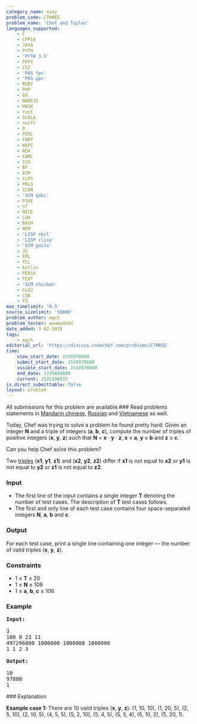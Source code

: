```yaml
---
category_name: easy
problem_code: CTHREE
problem_name: 'Chef and Tuples'
languages_supported:
    - C
    - CPP14
    - JAVA
    - PYTH
    - 'PYTH 3.5'
    - PYPY
    - CS2
    - 'PAS fpc'
    - 'PAS gpc'
    - RUBY
    - PHP
    - GO
    - NODEJS
    - HASK
    - rust
    - SCALA
    - swift
    - D
    - PERL
    - FORT
    - WSPC
    - ADA
    - CAML
    - ICK
    - BF
    - ASM
    - CLPS
    - PRLG
    - ICON
    - 'SCM qobi'
    - PIKE
    - ST
    - NICE
    - LUA
    - BASH
    - NEM
    - 'LISP sbcl'
    - 'LISP clisp'
    - 'SCM guile'
    - JS
    - ERL
    - TCL
    - kotlin
    - PERL6
    - TEXT
    - 'SCM chicken'
    - CLOJ
    - COB
    - FS
max_timelimit: '0.5'
source_sizelimit: '50000'
problem_author: mgch
problem_tester: wwwwodddd
date_added: 3-02-2018
tags:
    - mgch
editorial_url: 'https://discuss.codechef.com/problems/CTHREE'
time:
    view_start_date: 1518978600
    submit_start_date: 1518978600
    visible_start_date: 1518978600
    end_date: 1735669800
    current: 1525198935
is_direct_submittable: false
layout: problem
---
```

All submissions for this problem are available.### Read problems statements in [Mandarin chinese](http://www.codechef.com/download/translated/COOK91/mandarin/CTHREE.pdf), [Russian](http://www.codechef.com/download/translated/COOK91/russian/CTHREE.pdf) and [Vietnamese](http://www.codechef.com/download/translated/COOK91/vietnamese/CTHREE.pdf) as well.

Today, Chef was trying to solve a problem he found pretty hard: Given an integer **N** and a triple of integers (**a**, **b**, **c**), compute the number of triples of positive integers (**x**, **y**, **z**) such that **N** = **x** · **y** · **z**, **x** ≤ **a**, **y** ≤ **b** and **z** ≤ **c**.

Can you help Chef solve this problem?

Two [triples](https://en.wikipedia.org/wiki/Tuple) (**x1**, **y1**, **z1**) and (**x2**, **y2**, **z2**) differ if **x1** is not equal to **x2** or **y1** is not equal to **y2** or **z1** is not equal to **z2**.

### Input

- The first line of the input contains a single integer **T** denoting the number of test cases. The description of **T** test cases follows.
- The first and only line of each test case contains four space-separated integers **N**, **a**, **b** and **c**.

### Output

For each test case, print a single line containing one integer — the number of valid triples (**x**, **y**, **z**).

### Constraints

- 1 ≤ **T** ≤ 20
- 1 ≤ **N** ≤ 109
- 1 ≤ **a**, **b**, **c** ≤ 106

### Example

<pre><b>Input:</b>

3
100 8 23 11
497296800 1000000 1000000 1000000
1 1 2 3

<b>Output:</b>

10
97800
1
</pre>### Explanation

**Example case 1:** There are 10 valid triples (**x**, **y**, **z**): (1, 10, 10), (1, 20, 5), (2, 5, 10), (2, 10, 5), (4, 5, 5), (5, 2, 10), (5, 4, 5), (5, 5, 4), (5, 10, 2), (5, 20, 1).
